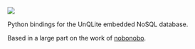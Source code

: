 ![](http://media.charlesleifer.com/blog/photos/unqlite-python.png)

Python bindings for the UnQLite embedded NoSQL database.

Based in a large part on the work of [nobonobo](https://github.com/nobonobo/unqlitepy).
